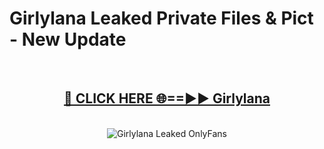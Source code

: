 # Girlylana Leaked Private Files & Pict - New Update
<br>
<div align="center">
<h2><a href="https://mediafilles.blogspot.com/?title=Girlylana" rel="nofollow">🔴 CLICK HERE 🌐==►► Girlylana</a></h2>
<br>
<a href="https://mediafilles.blogspot.com/?title=Girlylana" rel="nofollow" data-target="animated-image.originalLink"><img src="https://i.ibb.co.com/WyWwxjT/player-gif2.gif" alt="Girlylana Leaked OnlyFans" style="max-width: 100%; display: inline-block;" data-target="animated-image.originalImage"></a>
</div>
<br>